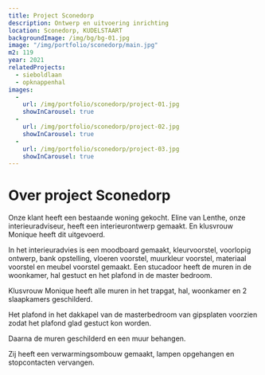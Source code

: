 ```yaml
---
title: Project Sconedorp
description: Ontwerp en uitvoering inrichting
location: Sconedorp, KUDELSTAART
backgroundImage: /img/bg/bg-01.jpg
image: "/img/portfolio/sconedorp/main.jpg"
m2: 119
year: 2021
relatedProjects:
  - sieboldlaan
  - opknappenhal
images:
  -
    url: /img/portfolio/sconedorp/project-01.jpg
    showInCarousel: true
  -
    url: /img/portfolio/sconedorp/project-02.jpg
    showInCarousel: true
  -
    url: /img/portfolio/sconedorp/project-03.jpg
    showInCarousel: true
---
```

# Over project Sconedorp

Onze klant heeft een bestaande woning gekocht. Eline van Lenthe, onze interieuradviseur, heeft een interieurontwerp gemaakt. En klusvrouw Monique heeft dit uitgevoerd.

In het interieuradvies is een moodboard gemaakt, kleurvoorstel, voorlopig ontwerp, bank opstelling, vloeren voorstel, muurkleur voorstel, materiaal voorstel en meubel voorstel gemaakt. Een stucadoor heeft de muren in de woonkamer, hal gestuct en het plafond in de master bedroom. 

Klusvrouw Monique heeft alle muren in het trapgat, hal, woonkamer en 2 slaapkamers geschilderd. 

Het plafond in het dakkapel van de masterbedroom van gipsplaten voorzien zodat het plafond glad gestuct kon worden.

Daarna de muren geschilderd en een muur behangen.

Zij heeft een verwarmingsombouw gemaakt, lampen opgehangen en stopcontacten vervangen.
